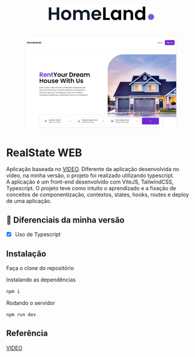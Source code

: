 <div align="center" >
  <img alt="Logo" title="Logo" src="./src/assets/logo.svg">
</div>
<br>

<p align="center">
    <img alt="Projeto" src="./public/HomePage.JPG" width="80%">
</p>

# RealState WEB
Aplicação baseada no [VIDEO](https://www.youtube.com/watch?v=CHe_QJcTK5Y). 
Diferente da aplicação desenvolvida no vídeo, na minha versão, o projeto foi realizado utilizando typescript.<br>
A aplicação é um front-end desenvolvido com ViteJS, TailwindCSS, Typescript. O projeto teve como intuíto o aprendizado e a fixação de conceitos de componentização, contextos, states, hooks, routes e deploy de uma aplicação.

## 🎯 Diferenciais da minha versão
- [x] Uso de Typescript


## Instalação
Faça o clone do repositório

Instalando as dependências
```bash
npm i
```

Rodando o servidor
```bash
npm run dev
```

## Referência
[VIDEO](https://www.youtube.com/watch?v=CHe_QJcTK5Y)